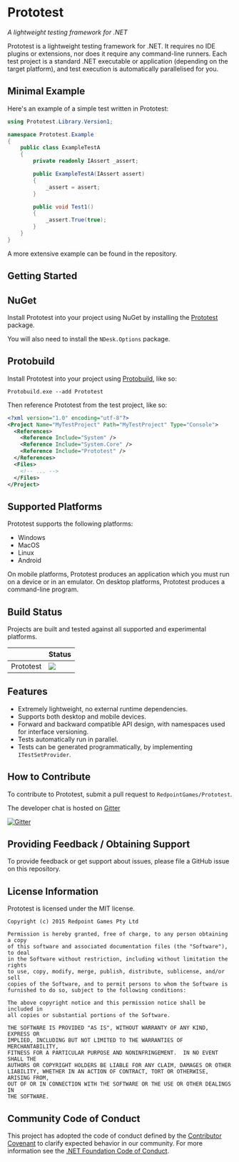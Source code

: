 Prototest
=====================

_A lightweight testing framework for .NET_

Prototest is a lightweight testing framework for .NET.  It requires no IDE plugins or extensions, nor does it require any command-line runners.  Each test project is a standard .NET executable or application (depending on the target platform), and test execution is automatically parallelised for you.

Minimal Example
------------------

Here's an example of a simple test written in Prototest:

```csharp
using Prototest.Library.Version1;

namespace Prototest.Example
{
    public class ExampleTestA
    {
        private readonly IAssert _assert;

        public ExampleTestA(IAssert assert)
        {
            _assert = assert;
        }

        public void Test1()
        {
            _assert.True(true);
        }
    }
}
```

A more extensive example can be found in the repository.

Getting Started
------------------

## NuGet

Install Prototest into your project using NuGet by installing the [Prototest](https://www.nuget.org/packages/Prototest/) package.

You will also need to install the `NDesk.Options` package.

## Protobuild

Install Prototest into your project using [Protobuild](https://protobuild.org/), like so:

```
Protobuild.exe --add Prototest
```

Then reference Prototest from the test project, like so:

```xml
<?xml version="1.0" encoding="utf-8"?>
<Project Name="MyTestProject" Path="MyTestProject" Type="Console">
  <References>
    <Reference Include="System" />
    <Reference Include="System.Core" />
    <Reference Include="Prototest" />
  </References>
  <Files>
    <!-- ... -->
  </Files>
</Project>
```

Supported Platforms
----------------------

Prototest supports the following platforms:

* Windows
* MacOS
* Linux
* Android

On mobile platforms, Prototest produces an application which you must run on a device or in an emulator.  On desktop platforms, Prototest produces a command-line program.

Build Status
-------------

Projects are built and tested against all supported and experimental platforms.

|     | Status |
| --- | ----- |
| Prototest | ![](https://build-oss.redpoint.games/buildStatus/icon?job=RedpointGames/Prototest/master) |

Features
------------

* Extremely lightweight, no external runtime dependencies.
* Supports both desktop and mobile devices.
* Forward and backward compatible API design, with namespaces used for interface versioning.
* Tests automatically run in parallel.
* Tests can be generated programmatically, by implementing `ITestSetProvider`.

How to Contribute
--------------------

To contribute to Prototest, submit a pull request to `RedpointGames/Prototest`.

The developer chat is hosted on [Gitter](https://gitter.im/RedpointGames/Prototest)

[![Gitter](https://badges.gitter.im/RedpointGames/Prototest.svg)](https://gitter.im/RedpointGames/Prototest?utm_source=badge&utm_medium=badge&utm_campaign=pr-badge)

Providing Feedback / Obtaining Support
-----------------------------------------

To provide feedback or get support about issues, please file a GitHub issue on this repository.

License Information
---------------------

Prototest is licensed under the MIT license.

```
Copyright (c) 2015 Redpoint Games Pty Ltd

Permission is hereby granted, free of charge, to any person obtaining a copy
of this software and associated documentation files (the "Software"), to deal
in the Software without restriction, including without limitation the rights
to use, copy, modify, merge, publish, distribute, sublicense, and/or sell
copies of the Software, and to permit persons to whom the Software is
furnished to do so, subject to the following conditions:

The above copyright notice and this permission notice shall be included in
all copies or substantial portions of the Software.

THE SOFTWARE IS PROVIDED "AS IS", WITHOUT WARRANTY OF ANY KIND, EXPRESS OR
IMPLIED, INCLUDING BUT NOT LIMITED TO THE WARRANTIES OF MERCHANTABILITY,
FITNESS FOR A PARTICULAR PURPOSE AND NONINFRINGEMENT.  IN NO EVENT SHALL THE
AUTHORS OR COPYRIGHT HOLDERS BE LIABLE FOR ANY CLAIM, DAMAGES OR OTHER
LIABILITY, WHETHER IN AN ACTION OF CONTRACT, TORT OR OTHERWISE, ARISING FROM,
OUT OF OR IN CONNECTION WITH THE SOFTWARE OR THE USE OR OTHER DEALINGS IN
THE SOFTWARE.
```

Community Code of Conduct
------------------------------

This project has adopted the code of conduct defined by the [Contributor Covenant](http://contributor-covenant.org/) to clarify expected behavior in our community. For more information see the [.NET Foundation Code of Conduct](http://www.dotnetfoundation.org/code-of-conduct).

